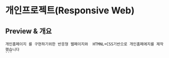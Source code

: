 # 개인프로젝트(Responsive Web)

## Preview & 개요 
````
개인홈페이지 를 구현하기위한 반응형 웹페이지와  HTMNL+CSS기반으로 개인홈페에지를 제작했습니다
```

